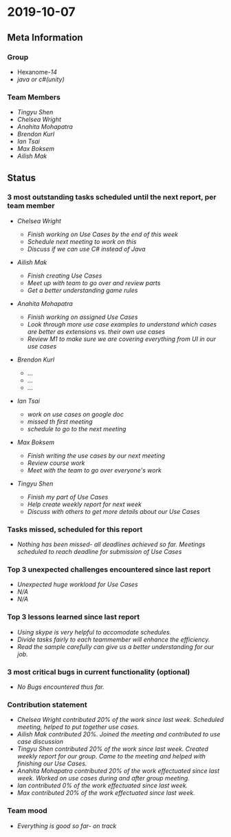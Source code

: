 # 2019-10-07

## Meta Information

### Group

 * Hexanome-*14*
 * *java or c#(unity)*

### Team Members

 * *Tingyu Shen*
 * *Chelsea Wright*
 * *Anahita Mohapatra*
 * *Brendon Kurl*
 * *Ian Tsai*
 * *Max Boksem*
 * *Ailish Mak*

## Status

### 3 most outstanding tasks scheduled until the next report, per team member

 * *Chelsea Wright*
   * *Finish working on Use Cases by the end of this week*
   * *Schedule next meeting to work on this*
   * *Discuss if we can use C# instead of Java*
   
   
 * *Ailish Mak*
   * *Finish creating Use Cases*
   * *Meet up with team to go over and review parts*
   * *Get a better understanding game rules*
 
 
 * *Anahita Mohapatra*
   * *Finish working on assigned Use Cases*
   * *Look through more use case examples to understand which cases are better as extensions vs. their own use cases*
   * *Review M1 to make sure we are covering everything from UI in our use cases*

 
 * *Brendon Kurl*
   * *...*
   * *...*
   * *...*
 
 
 * *Ian Tsai*
   * *work on use cases on google doc*
   * *missed th first meeting*
   * *schedule to go to the next meeting*


 * *Max Boksem*
   * *Finish writing the use cases by our next meeting*
   * *Review course work*
   * *Meet with the team to go over everyone's work*
 
 
 * *Tingyu Shen*
   * *Finish my part of Use Cases*
   * *Help create weekly report for next week*
   * *Discuss with others to get more details about our Use Cases*



### Tasks missed, scheduled for this report

 * *Nothing has been missed- all deadlines achieved so far. Meetings scheduled to reach deadline for submission of Use Cases*

### Top 3 unexpected challenges encountered since last report

 * *Unexpected huge workload for Use Cases*
 * *N/A*
 * *N/A*
 

### Top 3 lessons learned since last report

 * *Using skype is very helpful to accomodate schedules.*
 * *Divide tasks fairly to each teammember will enhance the efficiency.*
 * *Read the sample carefully can give us a better understanding for our job.*

### 3 most critical bugs in current functionality (optional)

 * *No Bugs encountered thus far.*

### Contribution statement

 * *Chelsea Wright contributed 20% of the work since last week. Scheduled meeting, helped to put together use cases.*
 * *Ailish Mak contributed 20%. Joined the meeting and contributed to use case discussion*
 * *Tingyu Shen contributed 20% of the work since last week. Created weekly report for our group. Came to the meeting and helped with finishing our Use Cases.*
 * *Anahita Mohapatra contributed 20% of the work effectuated since last week. Worked on use cases during and after group meeting.*
 * *Ian contributed 0% of the work effectuated since last week.*
 * *Max contributed 20% of the work effectuated since last week.*

### Team mood

 * *Everything is good so far- on track*
